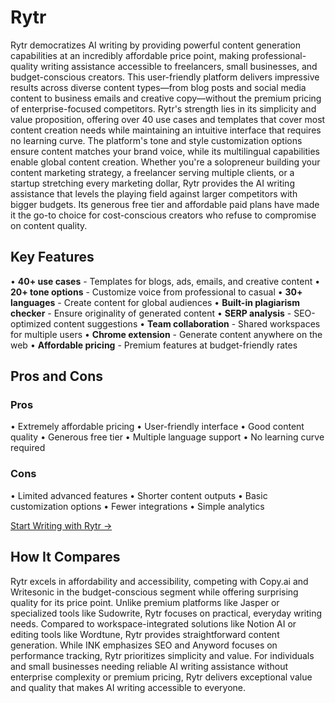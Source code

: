 # Rytr

Rytr democratizes AI writing by providing powerful content generation capabilities at an incredibly affordable price point, making professional-quality writing assistance accessible to freelancers, small businesses, and budget-conscious creators. This user-friendly platform delivers impressive results across diverse content types—from blog posts and social media content to business emails and creative copy—without the premium pricing of enterprise-focused competitors. Rytr's strength lies in its simplicity and value proposition, offering over 40 use cases and templates that cover most content creation needs while maintaining an intuitive interface that requires no learning curve. The platform's tone and style customization options ensure content matches your brand voice, while its multilingual capabilities enable global content creation. Whether you're a solopreneur building your content marketing strategy, a freelancer serving multiple clients, or a startup stretching every marketing dollar, Rytr provides the AI writing assistance that levels the playing field against larger competitors with bigger budgets. Its generous free tier and affordable paid plans have made it the go-to choice for cost-conscious creators who refuse to compromise on content quality.

## Key Features

• **40+ use cases** - Templates for blogs, ads, emails, and creative content
• **20+ tone options** - Customize voice from professional to casual
• **30+ languages** - Create content for global audiences
• **Built-in plagiarism checker** - Ensure originality of generated content
• **SERP analysis** - SEO-optimized content suggestions
• **Team collaboration** - Shared workspaces for multiple users
• **Chrome extension** - Generate content anywhere on the web
• **Affordable pricing** - Premium features at budget-friendly rates

## Pros and Cons

### Pros
• Extremely affordable pricing
• User-friendly interface
• Good content quality
• Generous free tier
• Multiple language support
• No learning curve required

### Cons
• Limited advanced features
• Shorter content outputs
• Basic customization options
• Fewer integrations
• Simple analytics

[Start Writing with Rytr →](https://rytr.me)

## How It Compares

Rytr excels in affordability and accessibility, competing with Copy.ai and Writesonic in the budget-conscious segment while offering surprising quality for its price point. Unlike premium platforms like Jasper or specialized tools like Sudowrite, Rytr focuses on practical, everyday writing needs. Compared to workspace-integrated solutions like Notion AI or editing tools like Wordtune, Rytr provides straightforward content generation. While INK emphasizes SEO and Anyword focuses on performance tracking, Rytr prioritizes simplicity and value. For individuals and small businesses needing reliable AI writing assistance without enterprise complexity or premium pricing, Rytr delivers exceptional value and quality that makes AI writing accessible to everyone.